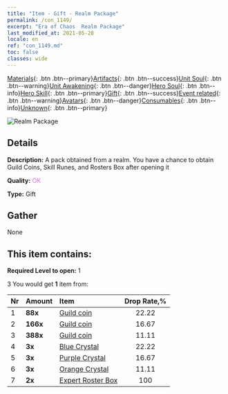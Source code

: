 ```yaml
---
title: "Item - Gift - Realm Package"
permalink: /con_1149/
excerpt: "Era of Chaos  Realm Package"
last_modified_at: 2021-05-28
locale: en
ref: "con_1149.md"
toc: false
classes: wide
---
```

 [Materials](/Items/){: .btn .btn--primary}[Artifacts](/Items/Artifacts/){: .btn .btn--success}[Unit Soul](/Items/UnitSoul/){: .btn .btn--warning}[Unit Awakening](/Items/UnitAwakening/){: .btn .btn--danger}[Hero Soul](/Items/HeroSoul/){: .btn .btn--info}[Hero Skill](/Items/HeroSkill/){: .btn .btn--primary}[Gift](/Items/Gift/){: .btn .btn--success}[Event related](/Items/Events/){: .btn .btn--warning}[Avatars](/Items/Avatars/){: .btn .btn--danger}[Consumables](/Items/Consumables/){: .btn .btn--info}[Unknown](/Items/Unknown/){: .btn .btn--primary}

 ![Realm Package](/images/t/i_907004.png)

## Details
 **Description:** A pack obtained from a realm. You have a chance to obtain Guild Coins, Skill Runes, and Rosters Box after opening it

 **Quality:** <span style="color: #DA70D6">OK</span>

 **Type:** Gift

## Gather

  None

## This item contains:

 **Required Level to open:** 1

 3 You would get **1** item  from:

  | Nr | Amount |     Item    | Drop Rate,% |
  |:---|:-------|:------------|:---------:|
  | 1 |  **88x** | [Guild coin](/Items/con_896/) | 22.22 | 
  | 2 |  **166x** | [Guild coin](/Items/con_896/) | 16.67 | 
  | 3 |  **388x** | [Guild coin](/Items/con_896/) | 11.11 | 
  | 4 |  **3x** | [Blue Crystal](/Items/con_716/) | 22.22 | 
  | 5 |  **3x** | [Purple Crystal](/Items/con_720/) | 16.67 | 
  | 6 |  **3x** | [Orange Crystal](/Items/con_730/) | 11.11 | 
  | 7 |  **2x** | [Expert Roster Box](/Items/con_773/) | 100 | 
